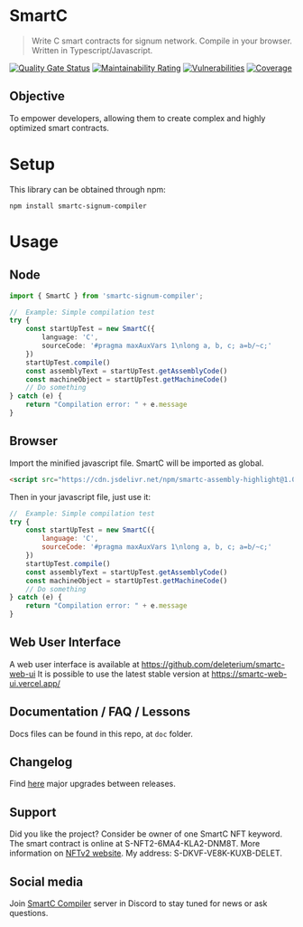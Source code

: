 # SmartC
> Write C smart contracts for signum network. Compile in your browser. Written in Typescript/Javascript.

[![Quality Gate Status](https://sonarcloud.io/api/project_badges/measure?project=deleterium_SmartC&metric=alert_status)](https://sonarcloud.io/dashboard?id=deleterium_SmartC)
[![Maintainability Rating](https://sonarcloud.io/api/project_badges/measure?project=deleterium_SmartC&metric=sqale_rating)](https://sonarcloud.io/dashboard?id=deleterium_SmartC)
[![Vulnerabilities](https://sonarcloud.io/api/project_badges/measure?project=deleterium_SmartC&metric=vulnerabilities)](https://sonarcloud.io/dashboard?id=deleterium_SmartC)
[![Coverage](https://sonarcloud.io/api/project_badges/measure?project=deleterium_SmartC&metric=coverage)](https://sonarcloud.io/dashboard?id=deleterium_SmartC)

## Objective
To empower developers, allowing them to create complex and highly optimized smart contracts.

# Setup
This library can be obtained through npm:
```
npm install smartc-signum-compiler
```

# Usage
## Node
```ts
import { SmartC } from 'smartc-signum-compiler';

//  Example: Simple compilation test
try {
    const startUpTest = new SmartC({
        language: 'C',
        sourceCode: '#pragma maxAuxVars 1\nlong a, b, c; a=b/~c;'
    })
    startUpTest.compile()
    const assemblyText = startUpTest.getAssemblyCode()
    const machineObject = startUpTest.getMachineCode()
    // Do something
} catch (e) {
    return "Compilation error: " + e.message
}
```

## Browser
Import the minified javascript file. SmartC will be imported as global.
```html
<script src="https://cdn.jsdelivr.net/npm/smartc-assembly-highlight@1.0.3/dist/smartc.min.js"></script>
```

Then in your javascript file, just use it:
```js
//  Example: Simple compilation test
try {
    const startUpTest = new SmartC({
        language: 'C',
        sourceCode: '#pragma maxAuxVars 1\nlong a, b, c; a=b/~c;'
    })
    startUpTest.compile()
    const assemblyText = startUpTest.getAssemblyCode()
    const machineObject = startUpTest.getMachineCode()
    // Do something
} catch (e) {
    return "Compilation error: " + e.message
}
```

## Web User Interface
A web user interface is available at https://github.com/deleterium/smartc-web-ui It is possible to use the latest stable version at https://smartc-web-ui.vercel.app/

## Documentation / FAQ / Lessons
Docs files can be found in this repo, at `doc` folder.

## Changelog
Find [here](https://deleterium.github.io/SmartC/CHANGELOG) major upgrades between releases.

## Support
Did you like the project? Consider be owner of one SmartC NFT keyword. The smart contract is online at S-NFT2-6MA4-KLA2-DNM8T. More information on  [NFTv2 website](https://deleterium.info/NFTv2/). My address: S-DKVF-VE8K-KUXB-DELET.

## Social media
Join [SmartC Compiler](https://discord.gg/pQHnBRYE5c) server in Discord to stay tuned for news or ask questions.
